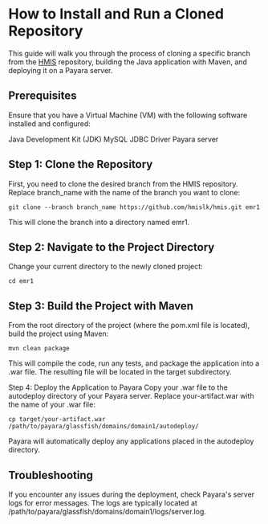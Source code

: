 
# How to Install and Run a Cloned Repository

This guide will walk you through the process of cloning a specific branch from the [HMIS](https://github.com/hmislk/hmis) repository, building the Java application with Maven, and deploying it on a Payara server.

## Prerequisites

Ensure that you have a Virtual Machine (VM) with the following software installed and configured:

Java Development Kit (JDK)
MySQL JDBC Driver
Payara server

## Step 1: Clone the Repository
First, you need to clone the desired branch from the HMIS repository. Replace branch_name with the name of the branch you want to clone:

`git clone --branch branch_name https://github.com/hmislk/hmis.git emr1`

This will clone the branch into a directory named emr1.

## Step 2: Navigate to the Project Directory
Change your current directory to the newly cloned project:

`cd emr1`

## Step 3: Build the Project with Maven
From the root directory of the project (where the pom.xml file is located), build the project using Maven:

`mvn clean package`

This will compile the code, run any tests, and package the application into a .war file. The resulting file will be located in the target subdirectory.

Step 4: Deploy the Application to Payara
Copy your .war file to the autodeploy directory of your Payara server. Replace your-artifact.war with the name of your .war file:


`cp target/your-artifact.war /path/to/payara/glassfish/domains/domain1/autodeploy/`

Payara will automatically deploy any applications placed in the autodeploy directory.

## Troubleshooting
If you encounter any issues during the deployment, check Payara's server logs for error messages. The logs are typically located at /path/to/payara/glassfish/domains/domain1/logs/server.log.